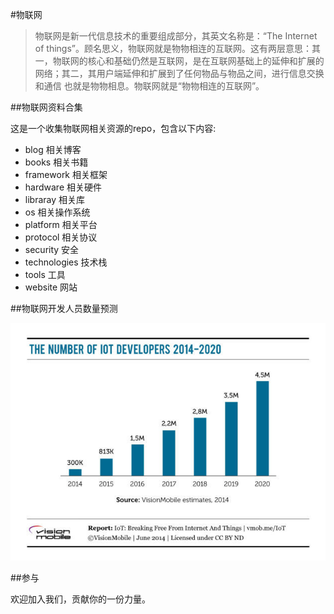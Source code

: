 #物联网

> 物联网是新一代信息技术的重要组成部分，其英文名称是：“The Internet of things”。顾名思义，物联网就是物物相连的互联网。这有两层意思：其一，物联网的核心和基础仍然是互联网，是在互联网基础上的延伸和扩展的网络；其二，其用户端延伸和扩展到了任何物品与物品之间，进行信息交换和通信 也就是物物相息。物联网就是“物物相连的互联网”。

##物联网资料合集

这是一个收集物联网相关资源的repo，包含以下内容:

 - blog 	  相关博客
 - books	  相关书籍
 - framework 相关框架
 - hardware 相关硬件 
 - libraray 相关库
 - os  相关操作系统
 - platform 相关平台
 - protocol 相关协议
 - security  安全
 - technologies 技术栈
 - tools	工具
 - website	网站

##物联网开发人员数量预测

![IOT Developers](./images/grove.jpg)

##参与

欢迎加入我们，贡献你的一份力量。
